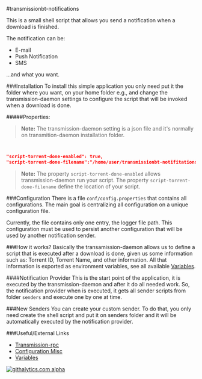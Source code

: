 #transmissionbt-notifications

This is a small shell script that allows you send a notification when a download is finished.

The notification can be:
* E-mail
* Push Notification 
* SMS

...and what you want.

###Installation
To install this simple application you only need put it the folder where you want, on your home folder e.g., and change the transmission-daemon settings to configure the script that will be invoked when a download is done.

#####Properties:
> **Note:** The transmission-daemon setting is a json file and it's normally on transmition-daemon installation folder.

```json


"script-torrent-done-enabled": true,
"script-torrent-done-filename":"/home/user/transmissionbt-notifitations/notificationProvider.sh"

```
> **Note:** The property `script-torrent-done-enabled` allows transmission-daemon run your script. The property `script-torrent-done-filename` define the location of your script.


###Configuration
There is a file `conf/config.properties` that contains all configurations. The main goal is centralizing all configuration on a unique configuration file.

Currently, the file contains only one entry, the logger file path. This configuration must be used to persist another configuration that will be used by another notification sender.

###How it works?
Basically the transamission-daemon allows us to define a script that is executed after a download is done, given us some information such as: Torrent ID, Torrent Name, and other information. All that information is exported as environment variables, see all available [Variables][]. 

####Notification Provider
This is the start point of the application, it is executed by the transmission-daemon and after it do all needed work. So, the notification provider when is executed, it gets all sender scripts from folder `senders` and execute one by one at time.

###New Senders
You can create your custom sender. To do that, you only need create the shell script and put it on senders folder and it will be automatically executed by the notification provider.

###Useful/External Links
* [Transmission-rpc][]
* [Configuration Misc][]
* [Variables][]



[Transmission-rpc]: https://trac.transmissionbt.com/wiki/rpc
[Configuration Misc]: https://trac.transmissionbt.com/wiki/EditConfigFiles#Misc
[Variables]: https://trac.transmissionbt.com/wiki/Scripts

[![githalytics.com alpha](https://cruel-carlota.pagodabox.com/a8852347a93a51c87eb39ca0f1376761 "githalytics.com")](http://githalytics.com/rmrodrigues/transmissionbt-notifications)
